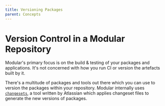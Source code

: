 ```yaml
---
title: Versioning Packages
parent: Concepts
---
```


# Version Control in a Modular Repository

Modular's primary focus is on the build & testing of your packages and
applications. It's not concerned with how you run CI or version the artefacts
built by it.

There's a multitude of packages and tools out there which you can use to version
the packages within your repository. Modular internally uses
[`changesets`](https://github.com/atlassian/changesets), a tool written by
Atlassian which applies changeset files to generate the new versions of
packages.
